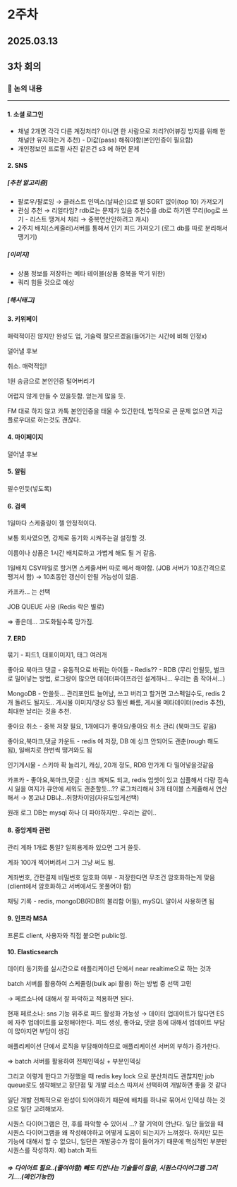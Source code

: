 

# 2주차

## 2025.03.13





## 3차 회의

### 💬 논의 내용

------

#### 1. 소셜 로그인

- 채널 2개면 각각 다른 계정처리? 아니면 한 사람으로 처리?(어뷰징 방지를 위해 한 채널만 유지하는거 추천) - DI값(pass) 해줘야함(본인인증이 필요함)
- 개인정보인 프로필 사진 같은건 s3 에 하면 문제



#### 2. SNS

##### [추천 알고리즘]

- 팔로우/팔로잉 → 클러스트 인덱스(날짜순)으로 별 SORT 없이(top 10) 가져오기
- 관심 추천 → 리얼타임? rdb로는 문제가 있음 추천수를 db로 하기엔 무리(log로 쓰기 - 리스트 땡겨서 처리 → 중복연산안하려고 캐시)
- 2주치 배치(스케줄러)서버를 통해서 인기 피드 가져오기 (로그 db를 따로 분리해서 땡기기)

##### [이미지]

- 상품 정보를 저장하는 메타 테이블(상품 중복을 막기 위한)
- 쿼리 힘들 것으로 예상

##### [해시태그]



#### 3. 키위페이

매력적이진 않지만 완성도 업, 기술력 잘모르겠음(들어가는 시간에 비해 인정x)

덜어낼 후보

취소. 매력적임!

1원 송금으로 본인인증 털어버리기

어렵지 않게 만들 수 있을듯함. 얻는게 많을 듯.

FM 대로 하지 않고 카톡 본인인증을 태울 수 있긴한데, 법적으로 큰 문제 없으면 지금 플로우대로 하는것도 괜찮다.



#### 4. 마이페이지

덜어낼 후보



#### 5. 알림

필수인듯(넣도록)



#### 6. 검색

1일마다 스케줄링이 젤 안정적이다.

보통 회사였으면, 강제로 동기화 시켜주는걸 설정할 것.

이름이나 상품은 1시간 배치로하고 가볍게 해도 될 거 같음.

1일배치 CSV파일로 할거면 스케줄서버 따로 떼서 해야함. (JOB 서버가 10초간격으로 땡겨서 함) → 10초동안 갱신이 안될 가능성이 있음.

카프카… 는 선택

JOB QUEUE 사용 (Redis 락은 별로)

⇒ 좋은데… 고도화될수록 망가짐.



#### 7. ERD

묶기 - 피드1, 대표이미지1, 태그 여러개

좋아요 북마크 댓글 - 유동적으로 바뀌는 아이들 - Redis?? - RDB (무리 안될듯, 벌크로 밀어넣는 방법, 로그량이 많으면 데이터파이프라인 설계하나… 우리는 좀 작아서…)

MongoDB - 안쓸듯… 관리포인트 늘어남, 쓰고 버리고 할거면 고스펙일수도, redis 2개 돌려도 될지도.. 게시물 이미지/영상 S3 훨씬 빠름, 게시물 메타데이터(redis 추천), 최대한 날리는 것을 추천.

좋아요 취소 - 중복 저장 필요, 1개에다가 좋아요/좋아요 취소 관리 (북마크도 같음)

좋아요,북마크,댓글 카운트 - redis 에 저장, DB 에 싱크 안되어도 괜춘(rough 해도 됨), 일배치로 한번씩 땡겨와도 됨

인기게시물 -  스키마 확 늘리기, 캐싱, 20개 정도, RDB 안가게 다 밀어넣을것같음

카프카 - 좋아요,북마크,댓글 : 싱크 깨져도 되고, redis 업셋이 있고 심플해서 다량 접속시 잃을 여지가 큐안에 세워도 괜춘할듯…?? 로그처리해서 3개 테이블 스케쥴해서 연산해서 → 몽고냐 DB냐…취향차이임(자유도있게선택)

원래 로그 DB는 mysql 하나 더 파야하지만.. 우리는 같이..



#### 8. 중앙계좌 관련

관리 계좌 1개로 통일?  일회용계좌 있으면 그거 쓸듯.

계좌 100개 찍어버려서 그거 그냥 써도 됨.

계좌번호, 간편결제 비밀번호 암호화 여부 - 저장한다면 무조건 암호화하는게 맞음(client에서 암호화하고 서버에서도 못풀어야 함)

채팅 기록 - redis, mongoDB(RDB의 불리함 어필), mySQL 알아서 사용하면 됨



#### 9. 인프라 MSA

프론트 client, 사용자와 직접 붙으면 public임.



#### 10. Elasticsearch

데이터 동기화를 실시간으로 애플리케이션 단에서 near realtime으로 하는 것과

batch 서버를 활용하여 스케줄링(bulk api 활용) 하는 방법 중 선택 고민

→ 페르소나에 대해서 잘 파악하고 적용하면 된다.

현재 페르소나: sns 기능 위주로 피드 활성화 가능성 → 데이터 업데이트가 많다면 ES에 자주 업데이트를 요청해야한다. 피드 생성, 좋아요, 댓글 등에 대해서 업데이트 부담이 많아지면 부담이 생김

애플리케이션 단에서 로직을 부담해야하므로 애플리케이션 서버의 부하가 증가한다.

⇒ batch 서버를 활용하여 전체인덱싱 + 부분인덱싱

그리고 이렇게 한다고 가정했을 때 redis key lock 으로 분산처리도 괜찮지만 job queue로도 생각해보고 장단점 및 개발 리소스 따져서 선택하여 개발하면 좋을 것 같다

일단 개발 전체적으로 완성이 되어야하기 때문에 배치를 하나로 묶어서 인덱싱 하는 것으로 일단 고려해보자.

시퀀스 다이어그램은 전, 후를 파악할 수 있어서 …? 잘 기억이 안난다. 일단 들었을 때 시퀀스 다이어그램을 왜 작성해야하고 어떻게 도움이 되는지가 느껴졌다. 하지만 모든 기능에 대해서 할 수 없으니, 일단은 개발공수가 많이 들어가기 때문에 핵심적인 부분만 시퀀스를 작성하자. 예) batch 파트

##### ⇒ 다이어트 필요..(줄여야함) 빼도 티안나는 기술들이 많음, 시퀀스다이어그램 그리기….(메인기능만)